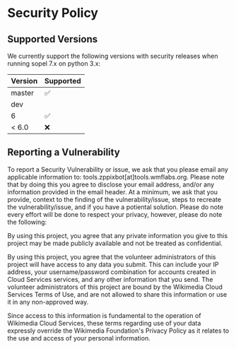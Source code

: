 # Security Policy

## Supported Versions

We currently support the following versions with security releases when running sopel 7.x on python 3.x:

| Version | Supported          |
| ------- | ------------------ |
| master  | :white_check_mark: |
| dev     |                    |
| 6       | :white_check_mark: |
| < 6.0   | :x:                |

## Reporting a Vulnerability

To report a Security Vulnerability or issue, we ask that you please email any applicable information to: tools.zppixbot[at]tools.wmflabs.org. 
Please note that by doing this you agree to disclose your email address, and/or any information provided in the email header. 
At a minimum, we ask that you provide, context to the finding of the vulnerability/issue, steps to recreate the vulnerability/issue, and if you have a potiental solution.
Please do note every effort will be done to respect your privacy, however, please do note the following:

By using this project, you agree that any private information you give to this project may be made publicly available and not be treated as confidential.

By using this project, you agree that the volunteer administrators of this project will have access to any data you submit. This can include your IP address, your username/password combination for accounts created in Cloud Services services, and any other information that you send. The volunteer administrators of this project are bound by the Wikimedia Cloud Services Terms of Use, and are not allowed to share this information or use it in any non-approved way.

Since access to this information is fundamental to the operation of Wikimedia Cloud Services, these terms regarding use of your data expressly override the Wikimedia Foundation's Privacy Policy as it relates to the use and access of your personal information.
